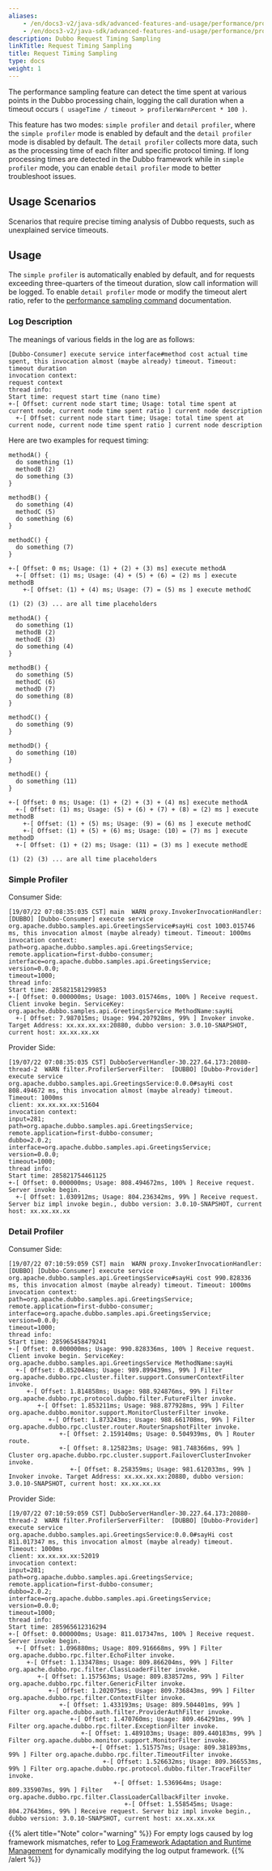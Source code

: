 ```yaml
---
aliases:
    - /en/docs3-v2/java-sdk/advanced-features-and-usage/performance/profiler/
    - /en/docs3-v2/java-sdk/advanced-features-and-usage/performance/profiler/
description: Dubbo Request Timing Sampling
linkTitle: Request Timing Sampling
title: Request Timing Sampling
type: docs
weight: 1
---
```



The performance sampling feature can detect the time spent at various points in the Dubbo processing chain, logging the call duration when a timeout occurs `( usageTime / timeout > profilerWarnPercent * 100 )`.

This feature has two modes: `simple profiler` and `detail profiler`, where the `simple profiler` mode is enabled by default and the `detail profiler` mode is disabled by default. The `detail profiler` collects more data, such as the processing time of each filter and specific protocol timing. If long processing times are detected in the Dubbo framework while in `simple profiler` mode, you can enable `detail profiler` mode to better troubleshoot issues.

## Usage Scenarios

Scenarios that require precise timing analysis of Dubbo requests, such as unexplained service timeouts.

## Usage

The `simple profiler` is automatically enabled by default, and for requests exceeding three-quarters of the timeout duration, slow call information will be logged. To enable `detail profiler` mode or modify the timeout alert ratio, refer to the [performance sampling command](/en/overview/mannual/java-sdk/reference-manual/qos/profiler/) documentation.

### Log Description

The meanings of various fields in the log are as follows:

```
[Dubbo-Consumer] execute service interface#method cost actual time spent, this invocation almost (maybe already) timeout. Timeout: timeout duration
invocation context:
request context
thread info: 
Start time: request start time (nano time)
+-[ Offset: current node start time; Usage: total time spent at current node, current node time spent ratio ] current node description
  +-[ Offset: current node start time; Usage: total time spent at current node, current node time spent ratio ] current node description
```

Here are two examples for request timing:

```
methodA() {
  do something (1)
  methodB (2)
  do something (3)
}

methodB() {
  do something (4)
  methodC (5)
  do something (6)
}

methodC() {
  do something (7)
}
 
+-[ Offset: 0 ms; Usage: (1) + (2) + (3) ms] execute methodA
  +-[ Offset: (1) ms; Usage: (4) + (5) + (6) = (2) ms ] execute methodB
    +-[ Offset: (1) + (4) ms; Usage: (7) = (5) ms ] execute methodC
    
(1) (2) (3) ... are all time placeholders
```

```
methodA() {
  do something (1)
  methodB (2)
  methodE (3)
  do something (4)
}

methodB() {
  do something (5)
  methodC (6)
  methodD (7)
  do something (8)
}

methodC() {
  do something (9)
}

methodD() {
  do something (10)
}

methodE() {
  do something (11)
}
 
+-[ Offset: 0 ms; Usage: (1) + (2) + (3) + (4) ms] execute methodA
  +-[ Offset: (1) ms; Usage: (5) + (6) + (7) + (8) = (2) ms ] execute methodB
    +-[ Offset: (1) + (5) ms; Usage: (9) = (6) ms ] execute methodC
    +-[ Offset: (1) + (5) + (6) ms; Usage: (10) = (7) ms ] execute methodD
  +-[ Offset: (1) + (2) ms; Usage: (11) = (3) ms ] execute methodE
    
(1) (2) (3) ... are all time placeholders
```

### Simple Profiler

Consumer Side:
```
[19/07/22 07:08:35:035 CST] main  WARN proxy.InvokerInvocationHandler:  [DUBBO] [Dubbo-Consumer] execute service org.apache.dubbo.samples.api.GreetingsService#sayHi cost 1003.015746 ms, this invocation almost (maybe already) timeout. Timeout: 1000ms
invocation context:
path=org.apache.dubbo.samples.api.GreetingsService;
remote.application=first-dubbo-consumer;
interface=org.apache.dubbo.samples.api.GreetingsService;
version=0.0.0;
timeout=1000;
thread info: 
Start time: 285821581299853
+-[ Offset: 0.000000ms; Usage: 1003.015746ms, 100% ] Receive request. Client invoke begin. ServiceKey: org.apache.dubbo.samples.api.GreetingsService MethodName:sayHi
  +-[ Offset: 7.987015ms; Usage: 994.207928ms, 99% ] Invoker invoke. Target Address: xx.xx.xx.xx:20880, dubbo version: 3.0.10-SNAPSHOT, current host: xx.xx.xx.xx
```

Provider Side:
```
[19/07/22 07:08:35:035 CST] DubboServerHandler-30.227.64.173:20880-thread-2  WARN filter.ProfilerServerFilter:  [DUBBO] [Dubbo-Provider] execute service org.apache.dubbo.samples.api.GreetingsService:0.0.0#sayHi cost 808.494672 ms, this invocation almost (maybe already) timeout. Timeout: 1000ms
client: xx.xx.xx.xx:51604
invocation context:
input=281;
path=org.apache.dubbo.samples.api.GreetingsService;
remote.application=first-dubbo-consumer;
dubbo=2.0.2;
interface=org.apache.dubbo.samples.api.GreetingsService;
version=0.0.0;
timeout=1000;
thread info: 
Start time: 285821754461125
+-[ Offset: 0.000000ms; Usage: 808.494672ms, 100% ] Receive request. Server invoke begin.
  +-[ Offset: 1.030912ms; Usage: 804.236342ms, 99% ] Receive request. Server biz impl invoke begin., dubbo version: 3.0.10-SNAPSHOT, current host: xx.xx.xx.xx
```

### Detail Profiler

Consumer Side:
```
[19/07/22 07:10:59:059 CST] main  WARN proxy.InvokerInvocationHandler:  [DUBBO] [Dubbo-Consumer] execute service org.apache.dubbo.samples.api.GreetingsService#sayHi cost 990.828336 ms, this invocation almost (maybe already) timeout. Timeout: 1000ms
invocation context:
path=org.apache.dubbo.samples.api.GreetingsService;
remote.application=first-dubbo-consumer;
interface=org.apache.dubbo.samples.api.GreetingsService;
version=0.0.0;
timeout=1000;
thread info: 
Start time: 285965458479241
+-[ Offset: 0.000000ms; Usage: 990.828336ms, 100% ] Receive request. Client invoke begin. ServiceKey: org.apache.dubbo.samples.api.GreetingsService MethodName:sayHi
  +-[ Offset: 0.852044ms; Usage: 989.899439ms, 99% ] Filter org.apache.dubbo.rpc.cluster.filter.support.ConsumerContextFilter invoke.
     +-[ Offset: 1.814858ms; Usage: 988.924876ms, 99% ] Filter org.apache.dubbo.rpc.protocol.dubbo.filter.FutureFilter invoke.
        +-[ Offset: 1.853211ms; Usage: 988.877928ms, 99% ] Filter org.apache.dubbo.monitor.support.MonitorClusterFilter invoke.
           +-[ Offset: 1.873243ms; Usage: 988.661708ms, 99% ] Filter org.apache.dubbo.rpc.cluster.router.RouterSnapshotFilter invoke.
              +-[ Offset: 2.159140ms; Usage: 0.504939ms, 0% ] Router route.
              +-[ Offset: 8.125823ms; Usage: 981.748366ms, 99% ] Cluster org.apache.dubbo.rpc.cluster.support.FailoverClusterInvoker invoke.
                 +-[ Offset: 8.258359ms; Usage: 981.612033ms, 99% ] Invoker invoke. Target Address: xx.xx.xx.xx:20880, dubbo version: 3.0.10-SNAPSHOT, current host: xx.xx.xx.xx
```

Provider Side:
```
[19/07/22 07:10:59:059 CST] DubboServerHandler-30.227.64.173:20880-thread-2  WARN filter.ProfilerServerFilter:  [DUBBO] [Dubbo-Provider] execute service org.apache.dubbo.samples.api.GreetingsService:0.0.0#sayHi cost 811.017347 ms, this invocation almost (maybe already) timeout. Timeout: 1000ms
client: xx.xx.xx.xx:52019
invocation context:
input=281;
path=org.apache.dubbo.samples.api.GreetingsService;
remote.application=first-dubbo-consumer;
dubbo=2.0.2;
interface=org.apache.dubbo.samples.api.GreetingsService;
version=0.0.0;
timeout=1000;
thread info: 
Start time: 285965612316294
+-[ Offset: 0.000000ms; Usage: 811.017347ms, 100% ] Receive request. Server invoke begin.
  +-[ Offset: 1.096880ms; Usage: 809.916668ms, 99% ] Filter org.apache.dubbo.rpc.filter.EchoFilter invoke.
     +-[ Offset: 1.133478ms; Usage: 809.866204ms, 99% ] Filter org.apache.dubbo.rpc.filter.ClassLoaderFilter invoke.
        +-[ Offset: 1.157563ms; Usage: 809.838572ms, 99% ] Filter org.apache.dubbo.rpc.filter.GenericFilter invoke.
           +-[ Offset: 1.202075ms; Usage: 809.736843ms, 99% ] Filter org.apache.dubbo.rpc.filter.ContextFilter invoke.
              +-[ Offset: 1.433193ms; Usage: 809.504401ms, 99% ] Filter org.apache.dubbo.auth.filter.ProviderAuthFilter invoke.
                 +-[ Offset: 1.470760ms; Usage: 809.464291ms, 99% ] Filter org.apache.dubbo.rpc.filter.ExceptionFilter invoke.
                    +-[ Offset: 1.489103ms; Usage: 809.440183ms, 99% ] Filter org.apache.dubbo.monitor.support.MonitorFilter invoke.
                       +-[ Offset: 1.515757ms; Usage: 809.381893ms, 99% ] Filter org.apache.dubbo.rpc.filter.TimeoutFilter invoke.
                          +-[ Offset: 1.526632ms; Usage: 809.366553ms, 99% ] Filter org.apache.dubbo.rpc.protocol.dubbo.filter.TraceFilter invoke.
                             +-[ Offset: 1.536964ms; Usage: 809.335907ms, 99% ] Filter org.apache.dubbo.rpc.filter.ClassLoaderCallbackFilter invoke.
                                +-[ Offset: 1.558545ms; Usage: 804.276436ms, 99% ] Receive request. Server biz impl invoke begin., dubbo version: 3.0.10-SNAPSHOT, current host: xx.xx.xx.xx
```
{{% alert title="Note" color="warning" %}}
For empty logs caused by log framework mismatches, refer to [Log Framework Adaptation and Runtime Management](../../others/logger-management/) for dynamically modifying the log output framework.
{{% /alert %}}

